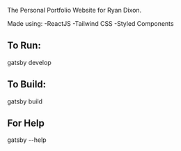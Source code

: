 The Personal Portfolio Website for Ryan Dixon.

Made using:
-ReactJS
-Tailwind CSS
-Styled Components

## To Run:

gatsby develop

## To Build:

gatsby build

## For Help

gatsby --help
